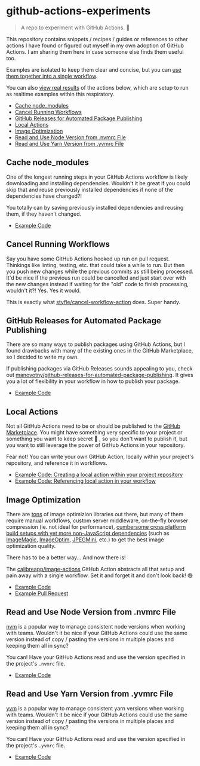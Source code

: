 # github-actions-experiments

> A repo to experiment with GitHub Actions. 🧪

This repository contains snippets / recipes / guides or references to other actions I have found or figured out myself in my own adoption of GitHub Actions. I am sharing them here in case someone else finds them useful too.

Examples are isolated to keep them clear and concise, but you can [use them together into a single workflow](/.github/workflows/test.yml).

You can also [view real results](https://github.com/manovotny/github-actions-experiments/actions) of the actions below, which are setup to run as realtime examples within this respiratory.

-   [Cache node_modules](#cache-node_modules)
-   [Cancel Running Workflows](#cancel-running-workflows)
-   [GitHub Releases for Automated Package Publishing](#github-releases-for-automated-package-publishing)
-   [Local Actions](#local-actions)
-   [Image Optimization](#image-optimization)
-   [Read and Use Node Version from .nvmrc File](#read-and-use-node-version-from-nvmrc-file)
-   [Read and Use Yarn Version from .yvmrc File](#read-and-use-yarn-version-from-yvmrc-file)

## Cache node_modules

One of the longest running steps in your GitHub Actions workflow is likely downloading and installing dependencies. Wouldn't it be great if you could skip that and reuse previously installed dependencies if none of the dependencies have changed?!

You totally can by saving previously installed dependencies and reusing them, if they haven't changed.

-   [Example Code](/.github/workflows/cache-node-modules.yml)

## Cancel Running Workflows

Say you have some GitHub Actions hooked up run on pull request. Thinkings like linting, testing, etc. that could take a while to run. But then you push new changes while the previous commits as still being processed. It'd be nice if the previous run could be cancelled and just start over with the new changes instead if waiting for the "old" code to finish processing, wouldn't it?! Yes. Yes it would.

This is exactly what [styfle/cancel-workflow-action](https://github.com/marketplace/actions/cancel-workflow-action) does. Super handy.

## GitHub Releases for Automated Package Publishing

There are so many ways to publish packages using GitHub Actions, but I found drawbacks with many of the existing ones in the GitHub Marketplace, so I decided to write my own.

If publishing packages via GitHub Releases sounds appealing to you, check out [manovotny/github-releases-for-automated-package-publishing](https://github.com/marketplace/actions/github-releases-for-automated-package-publishing). It gives you a lot of flexibility in your workflow in how to publish your package.

-   [Example Code](/.github/workflows/local-action.yml)

## Local Actions

Not all GitHub Actions need to be or should be published to the [GitHub Marketplace](https://github.com/marketplace). You might have something very specific to your project or something you want to keep secret 🤫 , so you don't want to publish it, but you want to still leverage the power of GitHub Actions in your repository.

Fear not! You can write your own GitHub Action, locally within your project's repository, and reference it in workflows.

-   [Example Code: Creating a local action within your project repository](/.github/actions/local-action)
-   [Example Code: Referencing local action in your workflow](/.github/workflows/local-action.yml)

## Image Optimization

There are [tons](https://www.npmjs.com/search?q=keywords%3Aoptimization%20image) of image optimizion libraries out there, but many of them require manual workflows, custom server middleware, on-the-fly browser compression (ie. not ideal for performance), [cumbersome cross platform build setups with yet more non-JavaScript dependencies](https://github.com/manovotny/manovotny.com/pull/78) (such as [ImageMagic](https://imagemagick.org/index.php), [ImageOptim](https://imageoptim.com/mac), [JPEGMini](https://www.jpegmini.com/), etc.) to get the best image optimization quality.

There has to be a better way... And now there is!

The [calibreapp/image-actions](https://github.com/marketplace/actions/image-actions) GitHub Action abstracts all that setup and pain away with a single workflow. Set it and forget it and don't look back! 😅

-   [Example Code](/.github/workflows/image-optimization.yml)
-   [Example Pull Request](https://github.com/manovotny/github-actions-experiments/pull/13)

## Read and Use Node Version from .nvmrc File

[nvm](https://github.com/nvm-sh/nvm) is a popular way to manage consistent node versions when working with teams. Wouldn't it be nice if your GitHub Actions could use the same version instead of copy / pasting the versions in multiple places and keeping them all in sync?

You can! Have your GitHub Actions read and use the version specified in the project's `.nvmrc` file.

-   [Example Code](/.github/workflows/nvm.yml)

## Read and Use Yarn Version from .yvmrc File

[yvm](https://github.com/nvm-sh/nvm) is a popular way to manage consistent yarn versions when working with teams. Wouldn't it be nice if your GitHub Actions could use the same version instead of copy / pasting the versions in multiple places and keeping them all in sync?

You can! Have your GitHub Actions read and use the version specified in the project's `.yvmrc` file.

-   [Example Code](/.github/workflows/yvm.yml)
